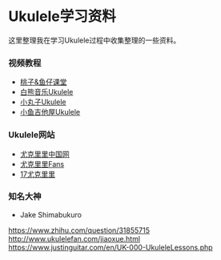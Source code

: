 # Ukulele学习资料
这里整理我在学习Ukulele过程中收集整理的一些资料。


### 视频教程
- [桃子&鱼仔课堂](http://i.youku.com/alohaukulele)
- [白熊音乐Ukulele](https://space.bilibili.com/71565747#!/)
- [小丸子Ukulele](https://space.bilibili.com/32216802#!/)
- [小鱼吉他屋Ukulele](https://space.bilibili.com/32484057#!/)


### Ukulele网站
- [尤克里里中国网](http://www.ukulelecn.com/portal.php)
- [尤克里里Fans](http://www.ukulelefan.com)
- [17尤克里里](http://www.17ukulele.com/)


### 知名大神
- Jake Shimabukuro



https://www.zhihu.com/question/31855715
http://www.ukulelefan.com/jiaoxue.html
https://www.justinguitar.com/en/UK-000-UkuleleLessons.php
